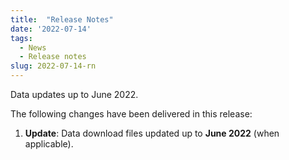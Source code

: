 ```yaml
---
title:  "Release Notes"
date: '2022-07-14'
tags:
  - News
  - Release notes
slug: 2022-07-14-rn
---
```


Data updates up to June 2022.

<!--more-->
The following changes have been delivered in this release:

1. **Update**: Data download files updated up to **June 2022** (when applicable).